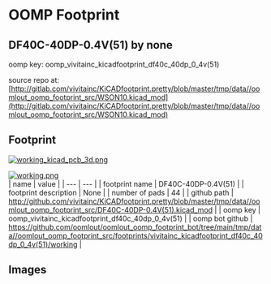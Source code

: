 # OOMP Footprint  
## DF40C-40DP-0.4V(51)  by none  
  
oomp key: oomp_vivitainc_kicadfootprint_df40c_40dp_0_4v(51)  
  
source repo at: [http://gitlab.com/vivitainc/KiCADfootprint.pretty/blob/master/tmp/data//oomlout_oomp_footprint_src/WSON10.kicad_mod](http://gitlab.com/vivitainc/KiCADfootprint.pretty/blob/master/tmp/data//oomlout_oomp_footprint_src/WSON10.kicad_mod)  
## Footprint  
  
[![working_kicad_pcb_3d.png](working_kicad_pcb_3d_600.png)](working_kicad_pcb_3d.png)  
  
[![working.png](working_600.png)](working.png)  
| name | value | 
| --- | --- | 
| footprint name | DF40C-40DP-0.4V(51) | 
| footprint description | None | 
| number of pads | 44 | 
| github path | http://github.com/vivitainc/KiCADfootprint.pretty/blob/master/tmp/data//oomlout_oomp_footprint_src/DF40C-40DP-0.4V(51).kicad_mod | 
| oomp key | oomp_vivitainc_kicadfootprint_df40c_40dp_0_4v(51) | 
| oomp bot github | https://github.com/oomlout/oomlout_oomp_footprint_bot/tree/main/tmp/data//oomlout_oomp_footprint_src/footprints/vivitainc_kicadfootprint_df40c_40dp_0_4v(51)/working | 
## Images  
